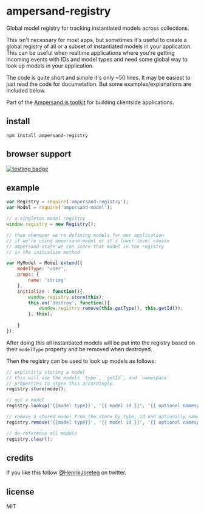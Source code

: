 # ampersand-registry

Global model registry for tracking instantiated models across collections.

This isn't necessary for most apps, but sometimes it's useful to create a global registry of all or a subset of instantiated models in your application. This can be useful when realtime applications where you're getting incoming events with IDs and model types and need some global way to look up models in your application.

The code is quite short and simple it's only ~50 lines. It may be easiest to just read the code for documetation. But some examples/explanations are included below.

<!-- starthide -->
Part of the [Ampersand.js toolkit](http://ampersandjs.com) for building clientside applications.
<!-- endhide -->

## install

```
npm install ampersand-registry
```

## browser support

[![testling badge](https://ci.testling.com/AmpersandJS/ampersand-registry.png)](https://ci.testling.com/AmpersandJS/ampersand-registry)

## example

```javascript
var Registry = require('ampersand-registry');
var Model = require('ampersand-model');

// a singleton model registry
window.registry = new Registry();

// then whenever we're defining models for our application
// if we're using ampersand-model or it's lower level cousin
// ampersand-state we can store that model in the registry 
// in the initialize method

var MyModel = Model.extend({
    modelType: 'user',
    props: {
        name: 'string'
    },
    initialize : function(){
        window.registry.store(this);
        this.on('destroy', function(){
            window.registry.remove(this.getType(), this.getId());
        }, this);
        
    }
});
```

After doing this all instantiated models will be put into the registry based on their `modelType` property and be removed when destroyed.

Then the registry can be used to look up models as follows:

```javascript
// explicitly storing a model
// this will use the models `type`, `getId`, and `namespace` 
// properties to store this accordingly.
registry.store(model);

// get a model
registry.lookup('{{model type}}', '{{ model id }}', '{{ optional namespace }}');

// remove a stored model from the store by type, id and optionally namespace
registry.remove('{{model type}}', '{{ model id }}', '{{ optional namespace }}');

// de-reference all models
registry.clear();
```

<!-- starthide -->

## credits

If you like this follow [@HenrikJoreteg](http://twitter.com/henrikjoreteg) on twitter.

## license

MIT

<!-- endhide -->
